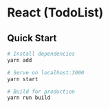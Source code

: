 # React (TodoList)

## Quick Start

```bash
# Install dependencies
yarn add

# Serve on localhost:3000
yarn start

# Build for production
yarn run build
```